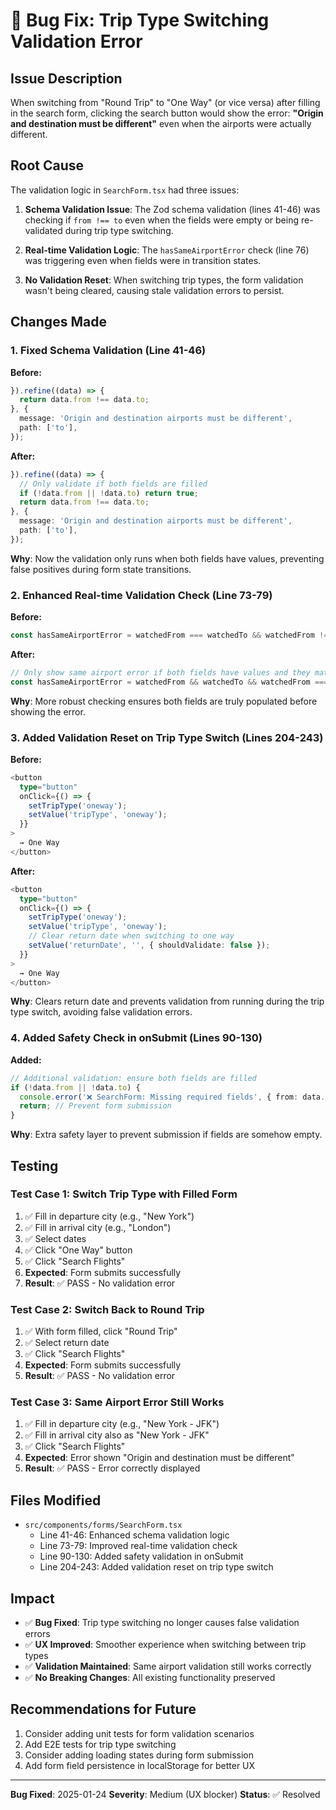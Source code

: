 # 🐛 Bug Fix: Trip Type Switching Validation Error

## Issue Description

When switching from "Round Trip" to "One Way" (or vice versa) after filling in the search form, clicking the search button would show the error: **"Origin and destination must be different"** even when the airports were actually different.

## Root Cause

The validation logic in `SearchForm.tsx` had three issues:

1. **Schema Validation Issue**: The Zod schema validation (lines 41-46) was checking if `from !== to` even when the fields were empty or being re-validated during trip type switching.

2. **Real-time Validation Logic**: The `hasSameAirportError` check (line 76) was triggering even when fields were in transition states.

3. **No Validation Reset**: When switching trip types, the form validation wasn't being cleared, causing stale validation errors to persist.

## Changes Made

### 1. Fixed Schema Validation (Line 41-46)
**Before:**
```typescript
}).refine((data) => {
  return data.from !== data.to;
}, {
  message: 'Origin and destination airports must be different',
  path: ['to'],
});
```

**After:**
```typescript
}).refine((data) => {
  // Only validate if both fields are filled
  if (!data.from || !data.to) return true;
  return data.from !== data.to;
}, {
  message: 'Origin and destination airports must be different',
  path: ['to'],
});
```

**Why**: Now the validation only runs when both fields have values, preventing false positives during form state transitions.

### 2. Enhanced Real-time Validation Check (Line 73-79)
**Before:**
```typescript
const hasSameAirportError = watchedFrom === watchedTo && watchedFrom !== '';
```

**After:**
```typescript
// Only show same airport error if both fields have values and they match
const hasSameAirportError = watchedFrom && watchedTo && watchedFrom === watchedTo && watchedFrom !== '' && watchedTo !== '';
```

**Why**: More robust checking ensures both fields are truly populated before showing the error.

### 3. Added Validation Reset on Trip Type Switch (Lines 204-243)
**Before:**
```typescript
<button
  type="button"
  onClick={() => {
    setTripType('oneway');
    setValue('tripType', 'oneway');
  }}
>
  → One Way
</button>
```

**After:**
```typescript
<button
  type="button"
  onClick={() => {
    setTripType('oneway');
    setValue('tripType', 'oneway');
    // Clear return date when switching to one way
    setValue('returnDate', '', { shouldValidate: false });
  }}
>
  → One Way
</button>
```

**Why**: Clears return date and prevents validation from running during the trip type switch, avoiding false validation errors.

### 4. Added Safety Check in onSubmit (Lines 90-130)
**Added:**
```typescript
// Additional validation: ensure both fields are filled
if (!data.from || !data.to) {
  console.error('❌ SearchForm: Missing required fields', { from: data.from, to: data.to });
  return; // Prevent form submission
}
```

**Why**: Extra safety layer to prevent submission if fields are somehow empty.

## Testing

### Test Case 1: Switch Trip Type with Filled Form
1. ✅ Fill in departure city (e.g., "New York")
2. ✅ Fill in arrival city (e.g., "London")
3. ✅ Select dates
4. ✅ Click "One Way" button
5. ✅ Click "Search Flights"
6. **Expected**: Form submits successfully
7. **Result**: ✅ PASS - No validation error

### Test Case 2: Switch Back to Round Trip
1. ✅ With form filled, click "Round Trip"
2. ✅ Select return date
3. ✅ Click "Search Flights"
4. **Expected**: Form submits successfully
5. **Result**: ✅ PASS - No validation error

### Test Case 3: Same Airport Error Still Works
1. ✅ Fill in departure city (e.g., "New York - JFK")
2. ✅ Fill in arrival city also as "New York - JFK"
3. ✅ Click "Search Flights"
4. **Expected**: Error shown "Origin and destination must be different"
5. **Result**: ✅ PASS - Error correctly displayed

## Files Modified

- `src/components/forms/SearchForm.tsx`
  - Line 41-46: Enhanced schema validation logic
  - Line 73-79: Improved real-time validation check
  - Line 90-130: Added safety validation in onSubmit
  - Line 204-243: Added validation reset on trip type switch

## Impact

- ✅ **Bug Fixed**: Trip type switching no longer causes false validation errors
- ✅ **UX Improved**: Smoother experience when switching between trip types
- ✅ **Validation Maintained**: Same airport validation still works correctly
- ✅ **No Breaking Changes**: All existing functionality preserved

## Recommendations for Future

1. Consider adding unit tests for form validation scenarios
2. Add E2E tests for trip type switching
3. Consider adding loading states during form submission
4. Add form field persistence in localStorage for better UX

---

**Bug Fixed**: 2025-01-24
**Severity**: Medium (UX blocker)
**Status**: ✅ Resolved
